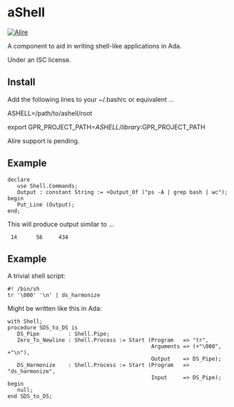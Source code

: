 # aShell
[![Alire](https://img.shields.io/endpoint?url=https://alire.ada.dev/badges/ashell.json)](https://alire.ada.dev/crates/ashell.html)

A component to aid in writing shell-like applications in Ada.

Under an ISC license.

## Install
Add the following lines to your ~/.bashrc or equivalent ...

ASHELL=/path/to/ashell/root

export GPR_PROJECT_PATH=$ASHELL/library:$GPR_PROJECT_PATH


Alire support is pending.


## Example

    declare
       use Shell.Commands;
       Output : constant String := +Output_Of ("ps -A | grep bash | wc");
    begin
       Put_Line (Output);
    end;

This will produce output similar to ...

     14      56     434
     
## Example

A trivial shell script:

    #! /bin/sh
    tr '\000' '\n' | ds_harmonize

Might be written like this in Ada:

    with Shell;
    procedure SDS_to_DS is
       DS_Pipe         : Shell.Pipe;
       Zero_To_Newline : Shell.Process := Start (Program   => "tr",
                                                 Arguments => (+"\000", +"\n"),
                                                 Output    => DS_Pipe);
       DS_Harmonize    : Shell.Process := Start (Program   => "ds_harmonize",
                                                 Input     => DS_Pipe);
    begin
       null;
    end SDS_to_DS;
